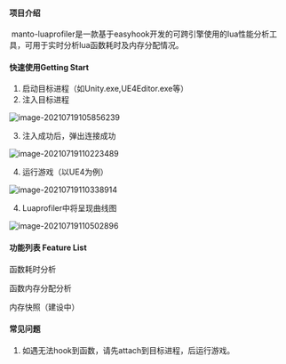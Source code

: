 #### 项目介绍

 manto-luaprofiler是一款基于easyhook开发的可跨引擎使用的lua性能分析工具，可用于实时分析lua函数耗时及内存分配情况。

#### 快速使用Getting Start

1. 启动目标进程（如Unity.exe,UE4Editor.exe等）
2. 注入目标进程

![image-20210719105856239](https://git.woa.com/triodehe/luaprofiler/raw/58636f7ef011cbb6e1f2ccb8b7f9d70ee95844de/Image/image-20210719105856239.png)

3. 注入成功后，弹出连接成功

![image-20210719110223489](https://git.woa.com/triodehe/luaprofiler/raw/58636f7ef011cbb6e1f2ccb8b7f9d70ee95844de/Image/image-20210719110223489.png)

4. 运行游戏（以UE4为例）

![image-20210719110338914](https://git.woa.com/triodehe/luaprofiler/raw/58636f7ef011cbb6e1f2ccb8b7f9d70ee95844de/Image/image-20210719110338914.png)

4. Luaprofiler中将呈现曲线图

![image-20210719110502896](https://git.woa.com/triodehe/luaprofiler/raw/58636f7ef011cbb6e1f2ccb8b7f9d70ee95844de/Image/image-20210719110502896.png)

#### 功能列表 Feature List

函数耗时分析

函数内存分配分析

内存快照（建设中）

#### 常见问题

1. 如遇无法hook到函数，请先attach到目标进程，后运行游戏。
